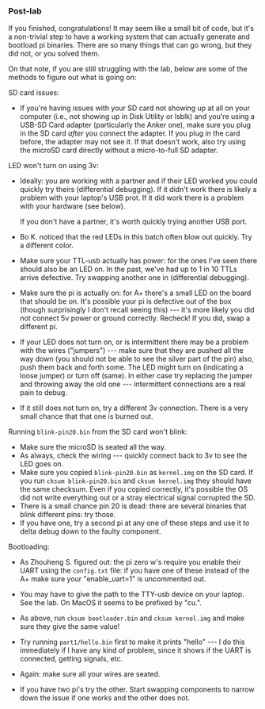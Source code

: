 ### Post-lab

If you finished, congratulations!  It may seem like a small bit of code,
but it's a non-trivial step to have a working system that can actually
generate and bootload pi binaries.  There are so many things that can
go wrong, but they did not, or you solved them.

On that note, if you are still struggling with the lab, below are some of the 
methods to figure out what is going on:

SD card issues:

  - If you're having issues with your SD card not showing up at
    all on your computer (i.e., not showing up in Disk Utility or lsblk)
    and you're using a USB-SD Card adapter (particularly the Anker one),
    make sure you plug in the SD card *after* you connect the adapter. If
    you plug in the card before, the adapter may not see it. If that
    doesn't work, also try using the microSD card directly without a
    micro-to-full SD adapter.

LED won't turn on using 3v:

  - Ideally: you are working with a partner and if their LED worked
    you could quickly try theirs (differential debugging).  If it didn't
    work there is likely a problem with your laptop's USB prot.  If it did
    work there is a problem with your hardware (see below).

    If you don't have a partner, it's worth quickly trying another USB port.

  - Bo K. noticed that the red LEDs in this batch often blow out quickly.  Try
    a different color.

  - Make sure your TTL-usb actually has power: for the ones I've seen
    there should also be an LED on.   In the past, we've had up to 1 in
    10 TTLs arrive defective.  Try swapping another one in (differential
    debugging).

  - Make sure the pi is actually on: for A+ there's a small LED on the
    board that should be on.  It's possible your pi is defective out
    of the box (though surprisingly I don't recall seeing this) ---
    it's more likely you did not connect 5v power or ground correctly.
    Recheck!  If you did, swap a different pi.

  - If your LED does not turn on, or is intermittent there may be a problem with the 
    wires ("jumpers") --- make sure that they are pushed all the way down (you should
    not be able to see the silver part of the pin) also, push them back and forth some.
    The LED might turn on (indicating a loose jumper) or turn off (same).  In either
    case try replacing the jumper and throwing away the old one --- intermittent
    connections are a real pain to debug.

  - If it still does not turn on, try a different 3v connection.  There is a very
    small chance that that one is burned out. 

Running `blink-pin20.bin` from the SD card won't blink:

  - Make sure the microSD is seated all the way.
  - As always, check the wiring --- quickly connect back to 3v to see the
    LED goes on.
  - Make sure you copied `blink-pin20.bin` as `kernel.img` on the SD card.
    If you run `cksum blink-pin20.bin` and `cksum kernel.img` they
    should have the same checksum.  Even if you copied correctly, it's
    possible the OS did not write everything out or a stray electrical
    signal corrupted the SD.
  - There is a small chance pin 20 is dead: there are several binaries that
    blink different pins: try those.
  - If you have one, try a second pi at any one of these steps and use it 
    to delta debug down to the faulty component.   

Bootloading:

  - As Zhouheng S. figured out: the pi zero w's require you enable their UART
    using the `config.txt` file: if you have one of these instead of the A+
    make sure your "enable_uart=1" is uncommented out.

  - You may have to give the path to the TTY-usb device on your laptop.
    See the lab.  On MacOS it seems to be prefixed by "cu.".

  - As above, run `cksum bootloader.bin` and `cksum kernel.img` and make sure
    they give the same value!

  - Try running `part1/hello.bin` first to make it prints "hello" --- I do 
    this immediately if I have any kind of problem, since it shows if the 
    UART is connected, getting signals, etc.

  - Again: make sure all your wires are seated.

  - If you have two pi's try the other.  Start swapping components to 
    narrow down the issue if one works and the other does not.

